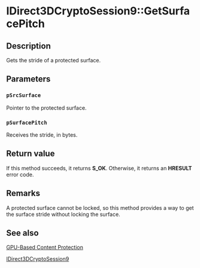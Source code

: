 # IDirect3DCryptoSession9::GetSurfacePitch

## Description

Gets the stride of a protected surface.

## Parameters

### `pSrcSurface`

Pointer to the protected surface.

### `pSurfacePitch`

Receives the stride, in bytes.

## Return value

If this method succeeds, it returns **S_OK**. Otherwise, it returns an **HRESULT** error code.

## Remarks

A protected surface cannot be locked, so this method provides a way to get the surface stride without locking the surface.

## See also

[GPU-Based Content Protection](https://learn.microsoft.com/windows/desktop/medfound/gpu-based-content-protection)

[IDirect3DCryptoSession9](https://learn.microsoft.com/windows/desktop/api/d3d9/nn-d3d9-idirect3dcryptosession9)